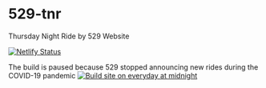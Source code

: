 # 529-tnr
Thursday Night Ride by 529 Website

[![Netlify Status](https://api.netlify.com/api/v1/badges/b9ff64d8-d3cb-4519-8d8c-51886b6e13d1/deploy-status)](https://app.netlify.com/sites/ride/deploys)


The build is paused because 529 stopped announcing new rides during the COVID-19 pandemic
[![Build site on everyday at midnight](https://github.com/chuanqisun/529-tnr/actions/workflows/main.yml/badge.svg)](https://github.com/chuanqisun/529-tnr/actions/workflows/main.yml)

